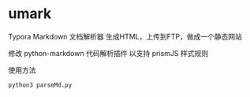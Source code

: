 # umark
Typora Markdown 文档解析器 生成HTML，上传到FTP，做成一个静态网站

修改 python-markdown 代码解析插件 以支持 prismJS 样式规则

使用方法 
``` python
python3 parseMd.py
```
